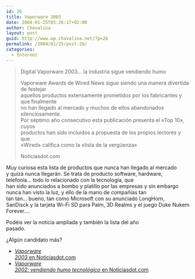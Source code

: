 ```yaml
---
id: 26
title: Vaporware 2003
date: 2004-01-25T05:26:17+02:00
author: Chavalina
layout: post
guid: http://www.wp.chavalina.net/?p=26
permalink: /2004/01/25/post-26/
categories:
  - Internet
---
```

  


> Digital Vaporware 2003… la industria sigue vendiendo humo 
> 
> Vaporware Awards de Wired News sigue siendo una manera divertida de festejar  
> aquellos productos extensamente prometidos por los fabricantes y que finalmente  
> no han llegado al mercado y muchos de ellos abandonados silenciosamente.  
> Por séptimo a&ntilde;o consecutivo esta publicación presenta el «Top 10», cuyos  
> productos han sido incluidos a propuesta de los propios lectores y que  
> «Wired» califica como la «lista de la verg&uuml;enza»
> 
> <p class="cita">
>   Noticiasdot.com
> </p>

Muy curiosa esta lista de productos que nunca han llegado al mercado  
y quizá nunca llegarán. Se trata de producto software, hardware,  
telefonía… todo lo relacionado con la tecnología, que  
han sido anunciados a bombo y platillo por las empresas y sin embargo  
nunca han visto la luz, y ello de la mano de compa&ntilde;ías tan  
tan tan… bueno, <span title="tan listas como para gastar el dinero en publicidad antes de desarrollar el proyecto" class="anotacion">tan</span> como Microsoft con su anunciado LongHorn,  
SanDisck y la tarjeta Wi-Fi SD para Palm, 3D Realms y el juego Duke Nukem  
Forever….

Podéis ver la noticia ampliada y también la lista del a&ntilde;o  
pasado.

¿Algún candidato más?

  * <a href="http://www.noticiasdot.com/publicaciones/2004/0104/2301/noticias230104/noticias230104-1.htm" target="_blank"><i>Vaporware<br /> 2003</i> en Noticiasdot.com</a>
  * <a href="http://www.noticiasdot.com/publicaciones/2003/0103/2901/noticias290103/noticias290103-1.htm" target="_blank"><i>Vaporware<br /> 2002: vendiendo humo tecnológico</i> en Noticiasdot.com</a>